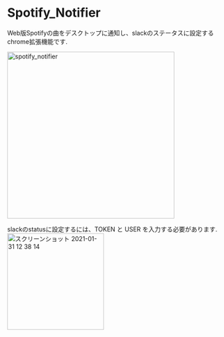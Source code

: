 # Spotify_Notifier  
Web版Spotifyの曲をデスクトップに通知し、slackのステータスに設定するchrome拡張機能です.  

<img width="384" alt="spotify_notifier" src="https://user-images.githubusercontent.com/31591102/66267116-4ac24800-e868-11e9-98e2-f0badcd69e6b.png">  

slackのstatusに設定するには、TOKEN と USER を入力する必要があります.  
<img width="222" alt="スクリーンショット 2021-01-31 12 38 14" src="https://user-images.githubusercontent.com/31591102/106373877-38571080-63c1-11eb-8dfd-1f8707c4345a.png">
